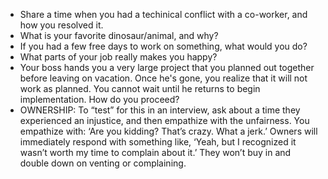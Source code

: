 * Share a time when you had a techinical conflict with a co-worker, and how you resolved it.
* What is your favorite dinosaur/animal, and why?
* If you had a few free days to work on something, what would you do?
* What parts of your job really makes you happy?
* Your boss hands you a very large project that you planned out together before leaving on vacation. Once he's gone, you realize that it will not work as planned. You cannot wait until he returns to begin implementation. How do you proceed?
* OWNERSHIP: To “test” for this in an interview, ask about a time they experienced an injustice, and then empathize with the unfairness. You empathize with: ‘Are you kidding? That’s crazy. What a jerk.’ Owners will immediately respond with something like, ‘Yeah, but I recognized it wasn’t worth my time to complain about it.’ They won’t buy in and double down on venting or complaining.